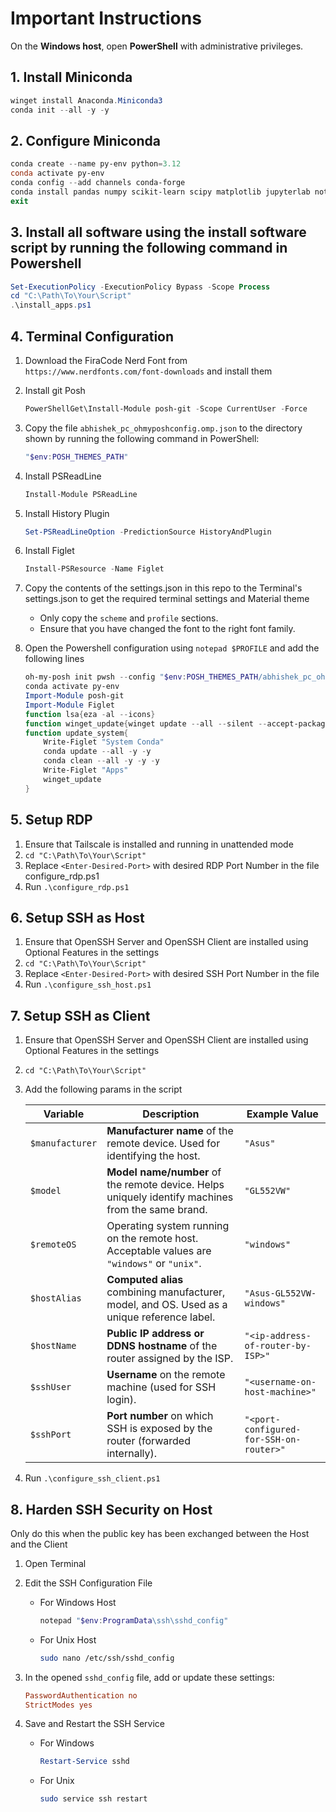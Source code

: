 # Important Instructions

On the **Windows host**, open **PowerShell** with administrative privileges.


## 1. Install Miniconda

```powershell
winget install Anaconda.Miniconda3
conda init --all -y -y
```

## 2. Configure Miniconda

```powershell
conda create --name py-env python=3.12
conda activate py-env
conda config --add channels conda-forge
conda install pandas numpy scikit-learn scipy matplotlib jupyterlab notebook
exit
```

## 3. Install all software using the install software script by running the following command in Powershell

```powershell
Set-ExecutionPolicy -ExecutionPolicy Bypass -Scope Process
cd "C:\Path\To\Your\Script"
.\install_apps.ps1
```

## 4. Terminal Configuration

   1. Download the FiraCode Nerd Font from `https://www.nerdfonts.com/font-downloads` and install them
   1. Install git Posh

      ```powershell
      PowerShellGet\Install-Module posh-git -Scope CurrentUser -Force
      ```
   1. Copy the file `abhishek_pc_ohmyposhconfig.omp.json` to the directory shown by running the following command in PowerShell: 
      ```powershell
      "$env:POSH_THEMES_PATH"
      ```
   1. Install PSReadLine
      ```powershell
      Install-Module PSReadLine
      ```
   1. Install History Plugin
      ```powershell
      Set-PSReadLineOption -PredictionSource HistoryAndPlugin
      ```
   1. Install Figlet
      ```powershell
      Install-PSResource -Name Figlet
      ```
   1. Copy the contents of the settings.json in this repo to the Terminal's settings.json to get the required terminal settings and Material theme
      - Only copy the ```scheme``` and ```profile``` sections.
      - Ensure that you have changed the font to the right font family.
   1. Open the Powershell configuration using ```notepad $PROFILE``` and add the following lines

      ```powershell
      oh-my-posh init pwsh --config "$env:POSH_THEMES_PATH/abhishek_pc_ohmyposhconfig.omp.json" | Invoke-Expression
      conda activate py-env
      Import-Module posh-git
      Import-Module Figlet
      function lsa{eza -al --icons}
      function winget_update{winget update --all --silent --accept-package-agreements --accept-source-agreements}
      function update_system{
          Write-Figlet "System Conda"
          conda update --all -y -y
          conda clean --all -y -y -y
          Write-Figlet "Apps"
          winget_update
      }
      
      ```

## 5. Setup RDP

   1. Ensure that Tailscale is installed and running in unattended mode
   1. `cd "C:\Path\To\Your\Script"`
   1. Replace `<Enter-Desired-Port>` with desired RDP Port Number in the file configure_rdp.ps1
   1. Run `.\configure_rdp.ps1`

## 6. Setup SSH as Host

   1. Ensure that OpenSSH Server and OpenSSH Client are installed using Optional Features in the settings
   1. `cd "C:\Path\To\Your\Script"`
   1. Replace `<Enter-Desired-Port>` with desired SSH Port Number in the file 
   1. Run `.\configure_ssh_host.ps1`

## 7. Setup SSH as Client

   1. Ensure that OpenSSH Server and OpenSSH Client are installed using Optional Features in the settings
   1. `cd "C:\Path\To\Your\Script"`
   1. Add the following params in the script

      | Variable        | Description                                                                                       | Example Value                           |
      | --------------- | ------------------------------------------------------------------------------------------------- | --------------------------------------- |
      | `$manufacturer` | **Manufacturer name** of the remote device. Used for identifying the host.                        | `"Asus"`                                |
      | `$model`        | **Model name/number** of the remote device. Helps uniquely identify machines from the same brand. | `"GL552VW"`                             |
      | `$remoteOS`     | Operating system running on the remote host. Acceptable values are `"windows"` or `"unix"`.       | `"windows"`                             |
      | `$hostAlias`    | **Computed alias** combining manufacturer, model, and OS. Used as a unique reference label.       | `"Asus-GL552VW-windows"`                |
      | `$hostName`     | **Public IP address or DDNS hostname** of the router assigned by the ISP.                         | `"<ip-address-of-router-by-ISP>"`       |
      | `$sshUser`      | **Username** on the remote machine (used for SSH login).                                          | `"<username-on-host-machine>"`          |
      | `$sshPort`      | **Port number** on which SSH is exposed by the router (forwarded internally).                     | `"<port-configured-for-SSH-on-router>"` |

   1. Run `.\configure_ssh_client.ps1`

## 8. Harden SSH Security on Host

   Only do this when the public key has been exchanged between the Host and the Client

   1. Open Terminal
   1. Edit the SSH Configuration File
      - For Windows Host
         ```powershell
         notepad "$env:ProgramData\ssh\sshd_config"
         ```
      - For Unix Host
         ```bash
         sudo nano /etc/ssh/sshd_config
         ```
   1. In the opened `sshd_config` file, add or update these settings:

         ```ini
         PasswordAuthentication no
         StrictModes yes
         ```
   1. Save and Restart the SSH Service
      - For Windows
         ```powershell
         Restart-Service sshd
         ```
      - For Unix
         ```bash
         sudo service ssh restart
         ```
